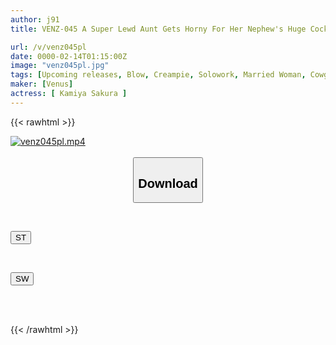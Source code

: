 ```yaml
---
author: j91
title: VENZ-045 A Super Lewd Aunt Gets Horny For Her Nephew's Huge Cock And Gives Him A Cowgirl Ride, Showing Off Her Best Ahegao Face With A Blowjob, Masturbating To Multiple Orgasms With Adult Toys, And Having A Deep Creampie Affair Where They Lose Track Of Time. Sakura Kamiya

url: /v/venz045pl
date: 0000-02-14T01:15:00Z
image: "venz045pl.jpg"
tags: [Upcoming releases, Blow, Creampie, Solowork, Married Woman, Cowgirl, Mature Woman	]
maker: [Venus]
actress: [ Kamiya Sakura ]
---
```



{{< rawhtml >}}

<div class="video" data-videoid="pending_link.html">
    <a href="javascript:;">
        <img src="/v/venz045pl/venz045pl.jpg" width="WIDTH" height="HEIGHT" alt="venz045pl.mp4" loading="lazy">
    </a>
</div>

<script type="text/javascript" src="https://j91.asia/asset/on-demand-pend.js"></script>

<br>
  <link rel="stylesheet" href="https://j91.asia/asset/bs5.css">
  
  <center>
  <button class="btn btn-primary" type="button" data-bs-toggle="collapse" data-bs-target=".multi-collapse" aria-expanded="false" aria-controls="multiCollapseExample1 multiCollapseExample2"><h2>Download</h2></button></center>
</p>
<div class="row">
  <div class="col">
    <div class="collapse multi-collapse" id="multiCollapseExample1">
      <div class="card card-body">
	      	      <br>
<div class="buttons">  
<p><a href="https://j91.asia/pending_link.html" target="_blank"><button class="btn-hover color-3"><i class="fa fa-download"></i> ST</button></a></p></div>
    </div>
  </div>
</div>
  <div class="col">
    <div class="collapse multi-collapse" id="multiCollapseExample2">
      <div class="card card-body">
	      <br>
<div class="buttons">
<p><a href="https://j91.asia/pending_link.html" target="_blank"><button class="btn-hover color-2"><i class="fa fa-download"></i> SW</button></a></p></div>
<br><br>
      </div>
    </div>
  </div>
</div>

{{< /rawhtml >}}